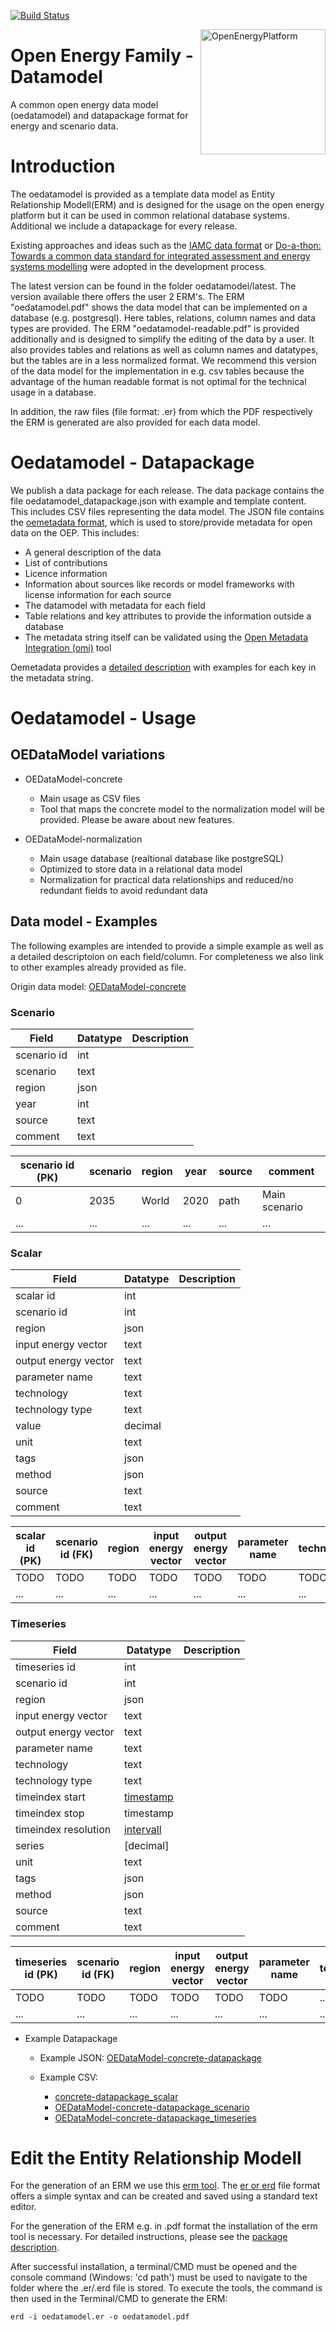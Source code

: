 [![Build Status](https://travis-ci.org/OpenEnergyPlatform/edatamodel.svg?branch=develop)](https://travis-ci.org/OpenEnergyPlatform/oedatamodel)

<a href="http://oep.iks.cs.ovgu.de/"><img align="right" width="200" height="200" src="https://avatars2.githubusercontent.com/u/37101913?s=400&u=9b593cfdb6048a05ea6e72d333169a65e7c922be&v=4" alt="OpenEnergyPlatform"></a>

# Open Energy Family - Datamodel
A common open energy data model (oedatamodel) and datapackage format for energy and scenario data.

# Introduction
The oedatamodel is provided as a template data model as Entity Relationship Modell(ERM) and is designed
for the usage on the open energy platform but it can be used in common relational database systems. 
Additional we include a datapackage for every release. 

Existing approaches and ideas such as the [IAMC data format](https://github.com/IAMconsortium/pyam#data-model) or [Do-a-thon: Towards a common data standard 
for integrated assessment and energy systems modelling](https://forum.openmod-initiative.org/t/do-a-thon-towards-a-common-data-standard-for-integrated-assessment-and-energy-systems-modelling/1774/5) were adopted in the development process.

The latest version can be found in the folder oedatamodel/latest. 
The version available there offers the user 2 ERM's. The ERM "oedatamodel.pdf" shows the data model 
that can be implemented on a database (e.g. postgresql). Here tables, relations, column names and 
data types are provided. The ERM "oedatamodel-readable.pdf" is provided additionally and is designed 
to simplify the editing of the data by a user. It also provides tables and relations as well as column 
names and datatypes, but the tables are in a less normalized format. We recommend this version of the 
data model for the implementation in e.g. csv tables because the advantage of the human readable format 
is not optimal for the technical usage in a database. 

In addition, the raw files (file format: .er) from which the PDF respectively the ERM is generated are
also provided for each data model.

# Oedatamodel - Datapackage

We publish a data package for each release. The data package contains the file oedatamodel_datapackage.json 
with example and template content. This includes CSV files representing the data model. The JSON 
file contains the [oemetadata format](https://github.com/OpenEnergyPlatform/oemetadata), which is used to store/provide metadata for open data on the OEP. 
This includes:

- A general description of the data
- List of contributions 
- Licence information 
- Information about sources like records or model frameworks with license information for each source
- The datamodel with metadata for each field
- Table relations and key attributes to provide the information outside a database
- The metadata string itself can be validated using the [Open Metadata Integration (omi)](https://github.com/OpenEnergyPlatform/omi) tool
 
Oemetadata provides a [detailed description](https://github.com/OpenEnergyPlatform/oemetadata/blob/develop/metadata/latest/metadata_key_description.md) with examples for each key in the metadata string.

# Oedatamodel - Usage

## OEDataModel variations
- OEDataModel-concrete
    - Main usage as CSV files
    - Tool that maps the concrete model to the normalization model will be provided. Please be aware about new features.

- OEDataModel-normalization
    - Main usage database (realtional database like postgreSQL)
    - Optimized to store data in a relational data model
    - Normalization for practical data relationships and reduced/no redundant fields to avoid redundant data

## Data model - Examples

The following examples are intended to provide a simple example as well as a detailed descriptoion on each field/column. For completeness we also link to
other examples already provided as file. 

Origin data model: [OEDataModel-concrete](https://github.com/OpenEnergyPlatform/oedatamodel/blob/develop/oedatamodel/latest/v100/OEDataModel-concrete.pdf)

### Scenario

| **Field**         |  **Datatype** | **Description**            |
|-------------------|---------------|----------------------------|
|   scenario id     |     int       |                            |
|   scenario        |     text      |                            |
|   region          |     json      |                            |
|   year            |     int       |                            |
|   source          |     text      |                            |
|   comment         |     text      |                            |


| **scenario id** (PK) | **scenario** | **region** | **year**  | **source** | **comment**  |
|----------------------|--------------|------------|-----------|------------|--------------|
| 0                    | 2035         | World      | 2020      | path       |Main scenario |
| ...                  | ...          | ...        | ...       | ...        | ...          |



### Scalar

| **Field**              |  **Datatype** | **Description**            |
|------------------------|---------------|----------------------------|
|   scalar id            |      int      |                            |
|   scenario id          |      int      |                            |
|   region               |      json     |                            |
|   input energy vector  |      text     |                            |
|   output energy vector |      text     |                            |
|   parameter name       |      text     |                            |
|   technology           |      text     |                            |
|   technology type      |      text     |                            |
|   value                |      decimal  |                            |
|   unit                 |      text     |                            |
|   tags                 |      json     |                            |
|   method               |      json     |                            |
|   source               |      text     |                            |
|   comment              |      text     |                            |


| **scalar id** (PK) | **scenario id** (FK) | **region** | **input energy vector**   | **output energy vector** | **parameter name** | **technology** | **technology type** |**value** | **unit** | **tags** | **method** | **source** | **comment** |
|-----------|--------------|------------|----------------|----------|----------|----------|----------|----------|----------|----------|----------|----------|----------|
| TODO   | TODO | TODO      | TODO | TODO     |    TODO |    TODO |      ... |      ... |      ... |      ... |      ... |      ... |      ... |
| ...       | ...          | ...        | ...            | ...      |      ... |      ... |      ... |      ... |      ... |      ... |      ... |      ... |      ... |


### Timeseries

| **Field**              |  **Datatype** | **Description**            |
|------------------------|---------------|----------------------------|
|   timeseries id        |     int       |                            |
|   scenario id          |     int       |                            |
|   region               |     json      |                            |
|   input energy vector  |     text      |                            |
|   output energy vector |     text      |                            |
|   parameter name       |     text      |                            |
|   technology           |     text      |                            |
|   technology type      |     text      |                            |
|   timeindex start      |     [timestamp](https://www.postgresql.org/docs/9.5/datatype-datetime.html)          |                            |
|   timeindex stop       |     timestamp |                            |
|   timeindex resolution |     [intervall](https://www.postgresql.org/docs/9.5/datatype-datetime.html)          |                            |
|   series               |     [decimal] |                            |
|   unit                 |     text      |                            |
|   tags                 |     json      |                            |
|   method               |     json      |                            |
|   source               |     text      |                            |
|   comment              |     text      |                            |


| **timeseries id** (PK) | **scenario id** (FK) | **region** | **input energy vector**   | **output energy vector** | **parameter name** | **technology** | **technology type** |**timeindex start** | **timeindex stop** | **timeindex resolution** | **series** | **unit** | **tags** | **method** | **source** | **comment** |
|-----------|--------------|------------|----------------|----------|----------|----------|----------|----------|----------|----------|----------|----------|----------|----------|----------|----------|
| TODO   | TODO | TODO      | TODO     |    TODO |    TODO |      ... |      ... |      ... |      ... |      ... |      ... |      ... |      ... |      ... |      ... |      ... |
| ...       | ...          | ...        | ...            | ...      |      ... |      ... |      ... |      ... |      ... |      ... |      ... |      ... |      ... |      ... |      ... |      ... |


- Example  Datapackage

    - Example JSON: [OEDataModel-concrete-datapackage](https://github.com/OpenEnergyPlatform/oedatamodel/blob/develop/oedatamodel/latest/v100/datapackage/OEDataModel-concrete-datapackage/OEDataModel-concrete-datapackage.json)

    - Example CSV: 
        - [concrete-datapackage_scalar](https://github.com/OpenEnergyPlatform/oedatamodel/blob/develop/oedatamodel/latest/v100/datapackage/OEDataModel-concrete-datapackage/OEDataModel-concrete-datapackage_scalar.csv)
        - [OEDataModel-concrete-datapackage_scenario](https://github.com/OpenEnergyPlatform/oedatamodel/blob/develop/oedatamodel/latest/v100/datapackage/OEDataModel-concrete-datapackage/OEDataModel-concrete-datapackage_scenario.csv)
        - [OEDataModel-concrete-datapackage_timeseries](https://github.com/OpenEnergyPlatform/oedatamodel/blob/develop/oedatamodel/latest/v100/datapackage/OEDataModel-concrete-datapackage/OEDataModel-concrete-datapackage_timeseries.csv)

# Edit the Entity Relationship Modell

For the generation of an ERM we use this [erm tool](https://github.com/BurntSushi/erd). The [er or erd](https://github.com/BurntSushi/erd#the-er-file-format) file format offers a simple syntax and 
can be created and saved using a standard text editor.  

For the generation of the ERM e.g. in .pdf format the installation of the erm tool is necessary. For 
detailed instructions, please see the [package description](https://github.com/BurntSushi/erd#installation).   

After successful installation, a terminal/CMD must be opened and the console command (Windows: 'cd path')
must be used to navigate to the folder where the .er/.erd file is stored. To execute the tools, the command 
is then used in the Terminal/CMD to generate the ERM: 

`erd -i oedatamodel.er -o oedatamodel.pdf`

